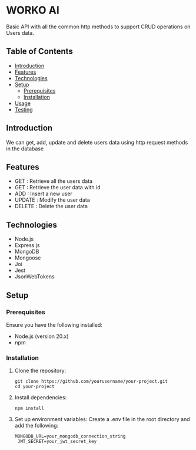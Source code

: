 # WORKO AI

Basic API with all the common http methods to support CRUD operations on Users data.

## Table of Contents

- [Introduction](#introduction)
- [Features](#features)
- [Technologies](#technologies)
- [Setup](#setup)
  - [Prerequisites](#prerequisites)
  - [Installation](#installation)
- [Usage](#usage)
- [Testing](#testing)

## Introduction

We can get, add, update and delete users data using http request methods in the database

## Features

- GET : Retrieve all the users data
- GET : Retrieve the user data with id
- ADD : Insert a new user
- UPDATE : Modify the user data
- DELETE : Delete the user data

## Technologies

- Node.js
- Express.js
- MongoDB
- Mongoose
- Joi
- Jest
- JsonWebTokens

## Setup

### Prerequisites

Ensure you have the following installed:

- Node.js (version 20.x)
- npm

### Installation

1. Clone the repository:
   ```
   git clone https://github.com/yourusername/your-project.git
   cd your-project
   ```
2. Install dependencies:
   ```
   npm install
   ```
3. Set up environment variables:
   Create a .env file in the root directory and add the following:

   ```
   MONGODB_URL=your_mongodb_connection_string
    JWT_SECRET=your_jwt_secret_key
   ```
